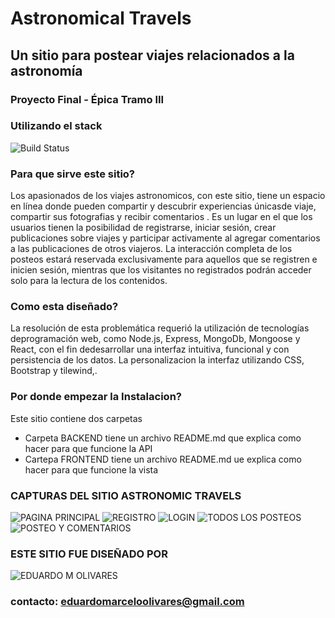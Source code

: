 # Astronomical Travels
## Un sitio para postear viajes relacionados a la astronomía

### Proyecto Final - Épica Tramo III

### Utilizando el stack

![Build Status](https://static.javatpoint.com/blog/images/mern-stack.png)

### Para que sirve este sitio?
Los apasionados de los viajes astronomicos, con este sitio, tiene un espacio en línea donde pueden compartir y descubrir experiencias únicasde viaje, compartir sus fotografias y recibir comentarios . Es un lugar en el que los usuarios tienen la posibilidad de registrarse, iniciar sesión, crear publicaciones sobre viajes y participar activamente al agregar comentarios a las publicaciones de otros viajeros. La interacción completa de los posteos estará reservada exclusivamente para aquellos que se registren e inicien sesión, mientras que los visitantes no registrados podrán acceder solo para la lectura de los contenidos.

### Como esta diseñado?
La resolución de esta problemática requerió la utilización de tecnologías deprogramación web, como Node.js, Express, MongoDb, Mongoose y React, con el fin dedesarrollar una interfaz intuitiva, funcional y con persistencia de los datos. La personalizacion la interfaz utilizando CSS, Bootstrap y tilewind,.

### Por donde empezar la Instalacion?
Este sitio contiene dos carpetas
- Carpeta BACKEND tiene un archivo README.md que explica como hacer para que funcione la API
- Cartepa FRONTEND tiene un archivo README.md ue explica como hacer para que funcione la vista



### CAPTURAS DEL SITIO ASTRONOMIC TRAVELS

![PAGINA PRINCIPAL](https://drive.google.com/uc?id=1TQ8ELvic18FUfML0kKC_5ZmMtYUn0Vo4)
![REGISTRO](https://drive.google.com/uc?id=15bcEKFXoZTyUE-KrnyqjzASPKGtlnlzm)
![LOGIN](https://drive.google.com/uc?id=14H1rprfWkTAFjW7DVADAlSmj_2GGmorE)
![TODOS LOS POSTEOS](https://drive.google.com/uc?id=194K0UY60QPefs_ZhdN-wdEX_mNnZMCQA)
![POSTEO Y COMENTARIOS](https://drive.google.com/uc?id=1wjvKXDbCuZencMtdTK7cSNkF63pi2WSG)

### ESTE SITIO FUE DISEÑADO POR

![EDUARDO M OLIVARES](https://drive.google.com/uc?id=15gjvnSNF-hzrUce-P7_4-ZG7V9Y51mtI)

### contacto: eduardomarceloolivares@gmail.com
